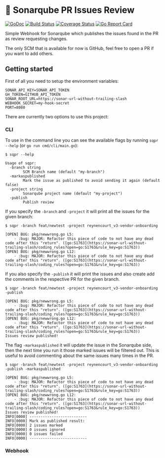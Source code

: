 # :robot: Sonarqube PR Issues Review
[![GoDoc][doc-img]][doc] [![Build Status][ci-img]][ci] [![Coverage Status][cov-img]][cov] [![Go Report Card][report-card-img]][report-card]

Simple Webhook for Sonarqube which publishes the issues found in the PR as review requesting changes.

The only SCM that is available for now is GitHub, feel free to open a PR if you want to add others.

## Getting started
First of all you need to setup the environment variables:

```
SONAR_API_KEY=SONAR_API_TOKEN
GH_TOKEN=GITHUB_API_TOKEN
SONAR_ROOT_URL=https://sonar-url-without-trailing-slash
WEBHOOK_SECRET=my-hook-secret
PORT=8080
```
There are currently two options to use this project:

### CLI
To use in the command line you can see the available flags by running `sqpr --help` (or `go run cmd/cli/main.go`):
```
$ sqpr --help

Usage of sqpr:
  -branch string
    	SCM Branch name (default "my-branch")
  -markaspublished
    	Mark the issue as published to avoid sending it again (default false)
  -project string
    	Sonarqube project name (default "my-project")
  -publish
    	Publish review
```

If you specify the `-branch` and `-project` it will print all the issues for the given branch:
```
$ sqpr -branch feat/newtest -project reynencourt_v3-vendor-onboarding

[OPEN] BUG: pkg/newwrong.go L5:
	- :bug: MAJOR: Refactor this piece of code to not have any dead code after this "return". ([go:S1763](https://sonar-url-without-trailing-slash/coding_rules?open=go:S1763&rule_key=go:S1763))
[OPEN] BUG: pkg/newwrong.go L12:
	- :bug: MAJOR: Refactor this piece of code to not have any dead code after this "return". ([go:S1763](https://sonar-url-without-trailing-slash/coding_rules?open=go:S1763&rule_key=go:S1763))

```

If you also specify the `-publish` it will print the issues and also create add the comments in the respective
PR for the given branch.

```
$ sqpr -branch feat/newtest -project reynencourt_v3-vendor-onboarding -publish

[OPEN] BUG: pkg/newwrong.go L5:
	- :bug: MAJOR: Refactor this piece of code to not have any dead code after this "return". ([go:S1763](https://sonar-url-without-trailing-slash/coding_rules?open=go:S1763&rule_key=go:S1763))
[OPEN] BUG: pkg/newwrong.go L12:
	- :bug: MAJOR: Refactor this piece of code to not have any dead code after this "return". ([go:S1763](https://sonar-url-without-trailing-slash/coding_rules?open=go:S1763&rule_key=go:S1763))
Issues review published!
```

The flag `-markaspublished` it will update the issue in the Sonarqube side, then the next time you run it
those marked issues will be filtered out. This is useful to avoid commenting about the same issues many
times in the PR.

```
$ sqpr -branch feat/newtest -project reynencourt_v3-vendor-onboarding -publish -markaspublished

[OPEN] BUG: pkg/newwrong.go L5:
	- :bug: MAJOR: Refactor this piece of code to not have any dead code after this "return". ([go:S1763](https://sonar-url-without-trailing-slash/coding_rules?open=go:S1763&rule_key=go:S1763))
[OPEN] BUG: pkg/newwrong.go L12:
	- :bug: MAJOR: Refactor this piece of code to not have any dead code after this "return". ([go:S1763](https://sonar-url-without-trailing-slash/coding_rules?open=go:S1763&rule_key=go:S1763))
Issues review published!
INFO[0000] --------------------------                   
INFO[0000] Mark as published result:                    
INFO[0000] 2 issues marked                              
INFO[0000] 0 issues ignored                             
INFO[0000] 0 issues failed                              
INFO[0000] --------------------------  
```

### Webhook

[doc-img]: http://img.shields.io/badge/GoDoc-Reference-blue.svg
[doc]: https://godoc.org/go.uber.org/fx

[ci-img]: https://github.com/uber-go/fx/actions/workflows/go.yml/badge.svg
[ci]: https://github.com/uber-go/fx/actions/workflows/go.yml

[cov-img]: https://codecov.io/gh/uber-go/fx/branch/master/graph/badge.svg
[cov]: https://codecov.io/gh/uber-go/fx/branch/master

[report-card-img]: https://goreportcard.com/badge/github.com/uber-go/fx
[report-card]: https://goreportcard.com/report/github.com/uber-go/fx
